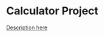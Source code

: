 # Calculator Project

[Description here](http://www.theodinproject.com/javascript-and-jquery/on-screen-calculator)